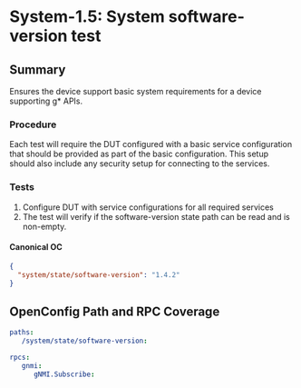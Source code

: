 # System-1.5: System software-version test

## Summary

Ensures the device support basic system requirements for a device supporting g* APIs.

### Procedure

Each test will require the DUT configured with a basic service configuration that
should be provided as part of the basic configuration. This setup should also include
any security setup for connecting to the services.

### Tests

1. Configure DUT with service configurations for all required services
2. The test will verify if the software-version state path can be read and is non-empty.

#### Canonical OC
```json
{
  "system/state/software-version": "1.4.2"
}
```

## OpenConfig Path and RPC Coverage

```yaml
paths:
   /system/state/software-version:

rpcs:
   gnmi:
      gNMI.Subscribe:
```
